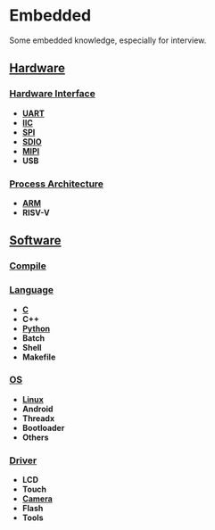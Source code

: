 # Embedded
Some embedded knowledge, especially for interview.

## [Hardware](https://github.com/lowkeyway/Embedded/tree/master/Hardware)
### [Hardware Interface](https://github.com/lowkeyway/Embedded/tree/master/Hardware/Hardware%20Interface)
+ **[UART](https://github.com/lowkeyway/Embedded/blob/master/Hardware/Hardware%20Interface/UART.md)**
+ **[IIC](https://github.com/lowkeyway/Embedded/blob/master/Hardware/Hardware%20Interface/IIC.md)**
+ **[SPI](https://github.com/lowkeyway/Embedded/blob/master/Hardware/Hardware%20Interface/SPI.md)**
+ **[SDIO](https://github.com/lowkeyway/Embedded/blob/master/Hardware/Hardware%20Interface/SDIO.md)**
+ **[MIPI](https://github.com/lowkeyway/Embedded/blob/master/Hardware/Hardware%20Interface/mipi.md)**
+ **USB**

### [Process Architecture](https://github.com/lowkeyway/Embedded/tree/master/Hardware/Processor%20architecture)
* **[ARM](https://github.com/lowkeyway/Embedded/tree/master/Hardware/Processor%20architecture/ARM)**
* **RISV-V**

## [Software](https://github.com/lowkeyway/Embedded/tree/master/Software)
### [Compile](https://github.com/lowkeyway/Embedded/tree/master/Software/Compile)

### [Language](https://github.com/lowkeyway/Embedded/tree/master/Software/Language)
+ **[C](https://github.com/lowkeyway/Embedded/tree/master/Software/Language/C)**
+ **C++**
+ **[Python](https://github.com/lowkeyway/Embedded/tree/master/Software/Language/Python)**
+ **Batch**
+ **Shell**
+ **Makefile**

### [OS](https://github.com/lowkeyway/Embedded/tree/master/Software/OS)
+ **[Linux](https://github.com/lowkeyway/Embedded/tree/master/Software/OS/Linux)**
+ **Android**
+ **Threadx**
+ **Bootloader**
+ **Others**

### [Driver](https://github.com/lowkeyway/Embedded/tree/master/Software/Driver)
+ **LCD**
+ **Touch**
+ **[Camera](https://github.com/lowkeyway/Embedded/tree/master/Software/Driver/Camera)**
+ **Flash**
+ **Tools**
